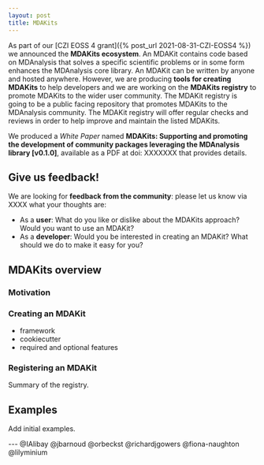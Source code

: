 ```yaml
---
layout: post
title: MDAKits
---
```


As part of our [CZI EOSS 4 grant]({% post_url 2021-08-31-CZI-EOSS4 %})
we announced the **MDAKits ecosystem**. An MDAKit contains code based
on MDAnalysis that solves a specific scientific problems or in some
form enhances the MDAnalysis core library. An MDAKit can be written by
anyone and hosted anywhere. However, we are producing **tools for
creating MDAKits** to help developers and we are working on the
**MDAKits registry** to promote MDAKits to the wider user
community. The MDAKit registry is going to be a public facing
repository that promotes MDAKits to the MDAnalysis community. The
MDAKit registry will offer regular checks and reviews in order to help
improve and maintain the listed MDAKits.

We produced a *White Paper* named **MDAKits: Supporting and promoting
the development of community packages leveraging the MDAnalysis
library [v0.1.0]**, available as a PDF at doi: XXXXXXX that provides
details. 

## Give us feedback!

We are looking for **feedback from the community**: please let us know
via XXXX what your thoughts are: 

* As a **user**: What do you like or dislike about the MDAKits
  approach? Would you want to use an MDAKit?
* As a **developer**: Would you be interested in creating an MDAKit?
  What should we do to make it easy for you?
  
  
## MDAKits overview

### Motivation

### Creating an MDAKit

* framework
* cookiecutter
* required and optional features

### Registering an MDAKit

Summary of the registry.


## Examples

Add initial examples.



--- @IAlibay @jbarnoud @orbeckst @richardjgowers  @fiona-naughton @lilyminium 
